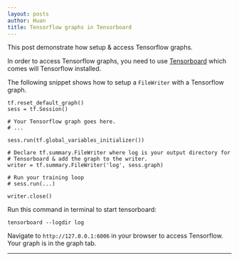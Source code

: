 ```yaml
---
layout: posts
author: Huan
title: Tensorflow graphs in Tensorboard
---
```


This post demonstrate how setup & access Tensorflow graphs.

In order to access Tensorflow graphs, you need to use [Tensorboard](https://www.tensorflow.org/tensorboard/r2/get_started) which comes will Tensorflow installed.

The following snippet shows how to setup a ```FileWriter``` with a Tensorflow
graph.

```
tf.reset_default_graph()
sess = tf.Session()

# Your Tensorflow graph goes here.
# ...

sess.run(tf.global_variables_initializer())

# Declare tf.summary.FileWriter where log is your output directory for
# Tensorboard & add the graph to the writer.
writer = tf.summary.FileWriter('log', sess.graph)

# Run your training loop
# sess.run(...)

writer.close()
```

Run this command in terminal to start tensorboard:
```
tensorboard --logdir log
```
Navigate to ```http://127.0.0.1:6006``` in your browser to access Tensorflow.
Your graph is in the graph tab.

---

<br>
